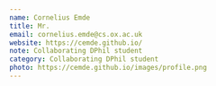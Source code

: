 ```yaml
---
name: Cornelius Emde
title: Mr.
email: cornelius.emde@cs.ox.ac.uk
website: https://cemde.github.io/
note: Collaborating DPhil student
category: Collaborating DPhil student
photo: https://cemde.github.io/images/profile.png
---
```

